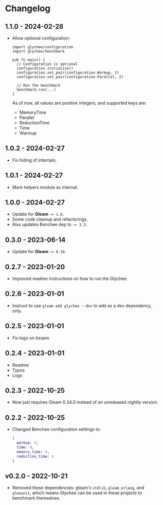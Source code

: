 # Changelog

## 1.1.0 - 2024-02-28

- Allow optional configuration:

  ```gleam
  import glychee/configuration
  import glychee/benchmark

  pub fn main() {
    // Configuration is optional
    configuration.initialize()
    configuration.set_pair(configuration.Warmup, 2)
    configuration.set_pair(configuration.Parallel, 2)

    // Run the benchmark
    benchmark.run(...)
  }
  ```

  As of now, all values are positive integers, and supported keys are:

  - MemoryTime
  - Parallel
  - ReductionTime
  - Time
  - Warmup

## 1.0.2 - 2024-02-27

- Fix hiding of internals.

## 1.0.1 - 2024-02-27

- Mark helpers module as internal.

## 1.0.0 - 2024-02-27

- Update for **Gleam** `~> 1.0`.
- Some code cleanup and refactorings.
- Also updates Benchee dep to `~> 1.3`.

## 0.3.0 - 2023-06-14

- Update for **Gleam** `~> 0.30`.

## 0.2.7 - 2023-01-20

- Improved readme instructions on how to run the Glychee.

## 0.2.6 - 2023-01-01

- Instruct to use `gleam add glychee --dev` to add as a dev dependency, only.

## 0.2.5 - 2023-01-01

- Fix logo on *hexpm*.

## 0.2.4 - 2023-01-01

- Readme
- Typos
- Logo

## 0.2.3 - 2022-10-25

- Now just requires Gleam 0.24.0 instead of an unreleased nightly version.

## 0.2.2 - 2022-10-25

- Changed Benchee configuration settings to:

  ```elixir
  [
    warmup: 4,
    time: 8,
    memory_time: 4,
    reduction_time: 4
  ]
  ```

## v0.2.0 - 2022-10-21

- Removed these dependencies: gleam's `stdlib`, `gleam_erlang`, and `gleeunit`,
  which means Glychee can be used in these projects to benchmark themselves.
